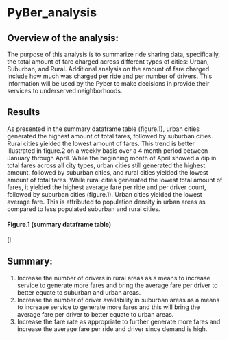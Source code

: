 # PyBer_analysis
## Overview of the analysis: 
The purpose of this analysis is to summarize ride sharing data, specifically, the total amount of fare charged across different types of cities: Urban, Suburban, and Rural. Additional analysis on the amount of fare charged include how much was charged per ride and per number of drivers. This information will be used by the Pyber to make decisions in provide their services to underserved neighborhoods.
## Results
As presented in the summary dataframe table (figure.1), urban cities generated the highest amount of total fares, followed by suburban cities. Rural cities yielded the lowest amount of fares. This trend is better illustrated in figure.2 on a weekly basis over a 4 month period between January through April. While the beginning month of April showed a dip in total fares across all city types, urban cities still generated the highest amount, followed by suburban cities, and rural cities yielded the lowest amount of total fares.
While rural cities generated the lowest total amount of fares, it yielded the highest average fare per ride and per driver count, followed by suburban cities (figure.1). Urban cities yielded the lowest average fare. This is attributed to population density in urban areas as compared to less populated suburban and rural cities.
#### Figure.1 (summary dataframe table)
[!
## Summary:

1.	Increase the number of drivers in rural areas as a means to increase service to generate more fares and bring the average fare per driver to better equate to suburban and urban areas.
2.	Increase the number of driver availability in suburban areas as a means to increase service to generate more fares and this will bring the average fare per driver to better equate to urban areas.
3.	Increase the fare rate as appropriate to further generate more fares and increase the average fare per ride and driver since demand is high.
